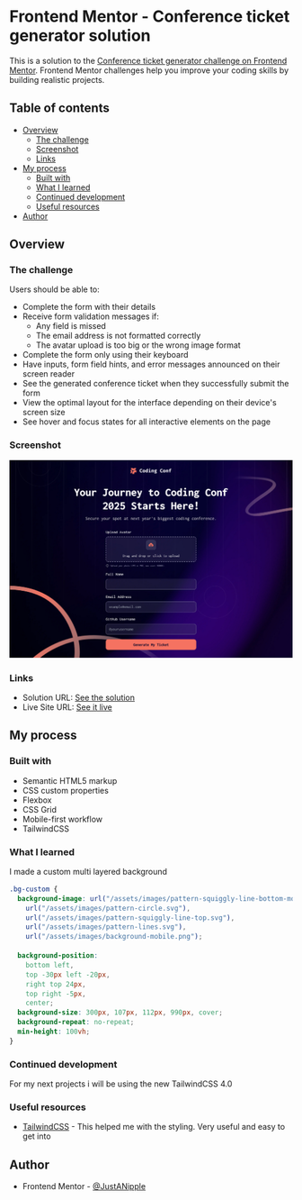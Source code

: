 # Frontend Mentor - Conference ticket generator solution

This is a solution to the [Conference ticket generator challenge on Frontend Mentor](https://www.frontendmentor.io/challenges/conference-ticket-generator-oq5gFIU12w). Frontend Mentor challenges help you improve your coding skills by building realistic projects.

## Table of contents

- [Overview](#overview)
  - [The challenge](#the-challenge)
  - [Screenshot](#screenshot)
  - [Links](#links)
- [My process](#my-process)
  - [Built with](#built-with)
  - [What I learned](#what-i-learned)
  - [Continued development](#continued-development)
  - [Useful resources](#useful-resources)
- [Author](#author)

## Overview

### The challenge

Users should be able to:

- Complete the form with their details
- Receive form validation messages if:
  - Any field is missed
  - The email address is not formatted correctly
  - The avatar upload is too big or the wrong image format
- Complete the form only using their keyboard
- Have inputs, form field hints, and error messages announced on their screen reader
- See the generated conference ticket when they successfully submit the form
- View the optimal layout for the interface depending on their device's screen size
- See hover and focus states for all interactive elements on the page

### Screenshot

![](./design/desktop-solution.png)

### Links

- Solution URL: [See the solution](https://github.com/JustANipple/conference-ticket-generator)
- Live Site URL: [See it live](https://justanipple.github.io/conference-ticket-generator/)

## My process

### Built with

- Semantic HTML5 markup
- CSS custom properties
- Flexbox
- CSS Grid
- Mobile-first workflow
- TailwindCSS

### What I learned

I made a custom multi layered background

```css
.bg-custom {
  background-image: url("/assets/images/pattern-squiggly-line-bottom-mobile-tablet.svg"),
    url("/assets/images/pattern-circle.svg"),
    url("/assets/images/pattern-squiggly-line-top.svg"),
    url("/assets/images/pattern-lines.svg"),
    url("/assets/images/background-mobile.png");

  background-position:
    bottom left,
    top -30px left -20px,
    right top 24px,
    top right -5px,
    center;
  background-size: 300px, 107px, 112px, 990px, cover;
  background-repeat: no-repeat;
  min-height: 100vh;
}
```

### Continued development

For my next projects i will be using the new TailwindCSS 4.0

### Useful resources

- [TailwindCSS](https://tailwindcss.com/docs/installation/using-vite) - This helped me with the styling. Very useful and easy to get into

## Author

- Frontend Mentor - [@JustANipple](https://www.frontendmentor.io/profile/JustANipple)
